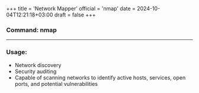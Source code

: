 +++
title = 'Network Mapper'
official = 'nmap'
date = 2024-10-04T12:21:18+03:00
draft = false
+++

### Command: nmap
***
### Usage:

- Network discovery
- Security auditing
- Capable of scanning networks to identify active hosts, services, open ports, and potential vulnerabilities
